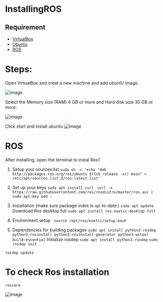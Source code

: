 # InstallingROS

## Requirement
* [VirtualBox](https://www.virtualbox.org)
* [Ubuntu](https://ubuntu.com)
* [ROS](https://www.ros.org)

# Steps:
 Open VirtualBox and creat a new machine and add ubuntU image.

![image](https://github.com/user-attachments/assets/a49841e2-fb3d-4b35-a983-82ad3e3d94d6)

 Select the Memory size (RAM) 4 GB or more and Hard disk size 30 GB or more.

 ![image](https://github.com/user-attachments/assets/8b474eb8-cda1-4042-a227-fba282da5195)


Click start and install ubuntu
![image](https://github.com/user-attachments/assets/4737e6ec-4ea5-4297-a1ab-11ad8c75946d)

# ROS
After installing, open the terminal to instal Ros1

1. Setup your sources.list
 ```sudo sh -c 'echo "deb http://packages.ros.org/ros/ubuntu $(lsb_release -sc) main" > /etc/apt/sources.list.d/ros-latest.list'```

2. Set up your keys
 ```sudo apt install curl ```
 ```curl -s https://raw.githubusercontent.com/ros/rosdistro/master/ros.asc | sudo apt-key add -```

3. Installation (make sure package index is up-to-date:)
    ```sudo apt update ```
   Download Ros desktop full
   ```sudo apt install ros-noetic-desktop-full ```

4. Environment setup
``` source /opt/ros/noetic/setup.bash```

5. Dependencies for building packages
```sudo apt install python3-rosdep python3-rosinstall python3-rosinstall-generator python3-wstool build-essential```
Initialize rosdep
```sudo apt install python3-rosdep```
```sudo rosdep init```

```rosdep update```

# To check Ros installation 
```roscore```

![image](https://github.com/user-attachments/assets/a20ccf9b-d01d-40b9-b181-74a5545efb0c)



   
